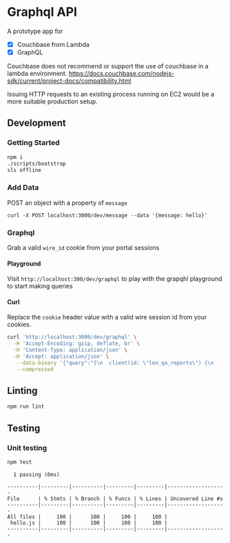 # Graphql API

A prototype app for

- [x] Couchbase from Lambda
- [x] GraphQL

Couchbase does not recommend or support the use of couchbase in a lambda environment.
https://docs.couchbase.com/nodejs-sdk/current/project-docs/compatibility.html

Issuing HTTP requests to an existing process running on EC2 would be a more suitable production setup.

## Development

### Getting Started

```sh
npm i
./scripts/bootstrap
sls offline
```

### Add Data

POST an object with a property of `message`

`curl -X POST localhost:3000/dev/message --data '{message: hello}'`

### Graphql

Grab a valid `wire_id` cookie from your portal sessions

#### Playground

Visit `http://localhost:300/dev/graphql` to play with the grapqhl playground to start making queries

#### Curl

Replace the `cookie` header value with a valid wire session id from your cookies.

```sh
curl 'http://localhost:3000/dev/graphql' \
  -H 'Accept-Encoding: gzip, deflate, br' \
  -H 'Content-Type: application/json' \
  -H 'Accept: application/json' \
   --data-binary '{"query":"{\n  client(id: \"len_qa_reports\") {\n    branding {\n      icon_s3_url\n      banner_s3_url\n    }\n    productGroup(id: \"default\") {\n      name\n    }\n  }\n}","variables":{"id":"1"}}' \
   --compressed
```

## Linting

```sh
npm run lint
```

## Testing

### Unit testing

```sh
npm test
```

```
  1 passing (6ms)

----------|---------|----------|---------|---------|-------------------
File      | % Stmts | % Branch | % Funcs | % Lines | Uncovered Line #s
----------|---------|----------|---------|---------|-------------------
All files |     100 |      100 |     100 |     100 |
 hello.js |     100 |      100 |     100 |     100 |
----------|---------|----------|---------|---------|-------------------
```
